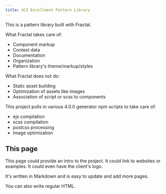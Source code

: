 ```yaml
---
title: UCI Enrollment Pattern Library
---
```


This is a pattern library built with Fractal.

What Fractal takes care of:

- Component markup
- Context data
- Documentation
- Organization
- Pattern library's theme/markup/styles

What Fractal does not do:

- Static asset building
- Optimization of assets like images
- Association of script or scss to components

This project pulls in various 4.0.0 generator npm scripts to take care of:

- ejs compilation
- scss compilation
- postcss processing
- image optimization

## This page

This page could provide an intro to the project. It could link to websites or examples. It could even have the client's logo.

It's written in Markdown and is easy to update and add more pages.

<p>You can also write regular HTML.</p>
